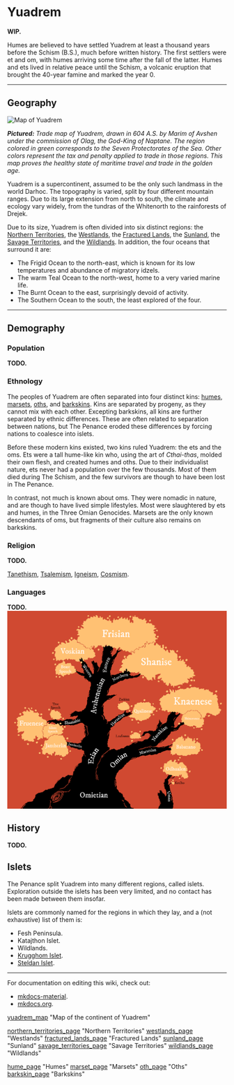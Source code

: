 # Yuadrem
**WIP.**

Humes are believed to have settled Yuadrem at least a thousand years before the Schism (B.S.), much before written history.
The first settlers were et and om, with humes arriving some time after the fall of the latter.
Humes and ets lived in relative peace until the Schism, a volcanic eruption that brought the 40-year famine and marked the year 0.
<!-- I should add lotsa links here... -->

--------------------------------------------------------------------------------
<!-- GEOGRAPHY ---------------------------------------------------------------->
## Geography
![Map of Yuadrem](img/world_map_v083.png)

***Pictured:***
*Trade map of Yuadrem, drawn in 604 A.S. by Marim of Avshen under the commission of Olag, the God-King of Naptane.*
*The region colored in green corresponds to the Seven Protectorates of the Sea.*
*Other colors represent the tax and penalty applied to trade in those regions.*
*This map proves the healthy state of maritime travel and trade in the golden age.*

Yuadrem is a supercontinent, assumed to be the only such landmass in the world Darhoc.
The topography is varied, split by four different mountain ranges.
Due to its large extension from north to south, the climate and ecology vary widely, from the tundras of the Whitenorth to the rainforests of Drejek.

Due to its size, Yuadrem is often divided into six distinct regions: the [Northern Territories](northern_territories_page), the [Westlands](westlands_page), the [Fractured Lands](fractured_lands_page), the [Sunland](sunland_page), the [Savage Territories](savage_territories_page), and the [Wildlands](wildlands_page).
In addition, the four oceans that surround it are:

* The Frigid Ocean to the north-east, which is known for its low temperatures and abundance of migratory idzels.
* The warm Teal Ocean to the north-west, home to a very varied marine life.
* The Burnt Ocean to the east, surprisingly devoid of activity.
* The Southern Ocean to the south, the least explored of the four.

--------------------------------------------------------------------------------
<!-- DEMOGRAPHY --------------------------------------------------------------->
## Demography
### Population
**TODO.**
<!-- Known islets, and some talk about the pre-penance nations. -->

<!-- ETHNOLOGY ---------------------------------------------------------------->
### Ethnology
The peoples of Yuadrem are often separated into four distinct kins: [humes](hume_page), [marsets](marset_page), [oths](oth_page), and [barkskins](barkskin_page).
Kins are separated by progeny, as they cannot mix with each other.
Excepting barkskins, all kins are further separated by ethnic differences.
These are often related to separation between nations, but The Penance eroded these differences by forcing nations to coalesce into islets.

<!-- Ets. --------------------------------------------------------------------->
Before these modern kins existed, two kins ruled Yuadrem: the ets and the oms.
Ets were a tall hume-like kin who, using the art of *Cthai-thas*, molded their own flesh, and created humes and oths.
Due to their individualist nature, ets never had a population over the few thousands.
Most of them died during The Schism, and the few survivors are though to have been lost in The Penance.

<!-- Ets were commonly known as the "tall kin", for they usually stood well beyond 3 meters.
When borm their skin was of a bluish white color, their eyes were as black as the abyss, and were hairless.

The species greatly developed their technology, which was biological in nature.
They were free from aging and illness, and each was capable of shaping their own flesh.
This led to a great variety of characteristics in the many members of the kin.

Ets were obsessed with their individuality.
It was common for one to change their own appearance, molding their flesh to reflect their personality and philosophy.
Despite their longevity, it was rare for new ets to be born.
The kin never grew to more than a few thousand members. -->

<!-- Oms. --------------------------------------------------------------------->
In contrast, not much is known about oms.
They were nomadic in nature, and are though to have lived simple lifestyles.
Most were slaughtered by ets and humes, in the Three Omian Genocides.
Marsets are the only known descendants of oms, but fragments of their culture also remains on barkskins.

<!-- RELIGION ----------------------------------------------------------------->
### Religion
**TODO.**
<!-- \DndDropCapLine{R}{eligion is an important part of life}
of the many cultures of Yuadrem.
Some worship specific pantheons of gods, others praise unpersonified concepts, and a selected few worship nature itself.
% In the times before the schism there was a wide belief that the tall kin could answer prayers, but their worship is now forbidden in most of the continent.

% The true existence of these divinities is a widely discussed subject, but their worship is undeniable.
From the nature-worshiping folk of Jenkash to the god-birds of Krudzal, each culture performs a set of rituals in the name of their deities, and some even claim to be able to channel their divine power.
While it might be hard to pinpoint the exact number of religions in Yuadrem, a few are built into the fabric of civilizations, and are easy to tell apart. -->

[Tanethism](religions/tanethism.md), [Tsalemism](religions/tsalemism.md), [Igneism](religions/igneism.md), [Cosmism](religions/cosmism.md).

<!-- \begin{table*}[b]%
    \begin{DndTable}[width=\linewidth, header=The Gods of Yuadrem]{p{2cm}p{0.8cm}p{3cm}p{1.8cm}X}
        \textbf{Name} & \textbf{Tides} & \textbf{Domains} & \textbf{Religion} & \textbf{Symbol} \\
        The Scholar  & B  & Reason, Knowledge     & Igneism   & A many-armed blue oth reading multiple books. \\
        The Zealous  & R  & Passion, Zeal         & Igneism   & A red dratl ird standing over a sand dune. \\
        The Star     & S  & Admiration, Fame      & Igneism   & A naked tall one, sometimes replaced by a shadow or a uman. \\
        The Equalist & I  & Justice, Equity       & Igneism   & An indigo gat holding a spear and a coin. \\
        The Altruist & G  & Empathy, Compassion   & Igneism   & A furtive golden marset carrying a basket full of eggs. \\
        The Sorrow   & -  & Balance, Punishment   & Igneism   & An indistinct cloaked figure holding a bloody heart. \\
        Changing God & -  & Secrecy, Manipulation & Rashiism  & A robed oth with a featureless bronze mask. \\
        Febrid       & B  & Intellect, Wood       & Tanethism & A gat forming a crescent moon with its horns. \\
        The Traveler & BR & Luck, Beer            & Tanethism & An indistinct figure cloaked in light brown robes. \\
        Vugar        & BG & Family, Fertility     & Tanethism & A gat prince dressed in a simple silver toga. \\
        Vahagn       & R  & Mountains, Fire       & Tanethism & A red quies holding a colossal mace. \\
        Genadi       & RI & Bravery, Love         & Tanethism & A grung warrior carrying a sword and a lute. \\
        Sakris       & RS & Fun, Wine             & Tanethism & A uman servant carrying cups and wine. \\
        Matevos      & S  & Glory, Water          & Tanethism & An ice zaloth holding a bident and a shield. \\
        Hanutsh      & SB & Teaching, Books       & Tanethism & A tsanek dressed in scrolls and paper. \\
        Tamaz        & SG & Wealth, Silver        & Tanethism & A gray ird eternally flying towards the sun. \\
        Phusinhe     & I  & The Stars, Metal      & Tanethism & A giant tortle with the visage of stars in its shell. \\
        Nadzim       & IB & Justice, the Sky      & Tanethism & A purple oth holding an abacus and a spyglass. \\
        Gathoz       & IS & Secrecy, Murder       & Tanethism & A kinless being with shifting body and face. \\
        Bagrat       & G  & Farming, Earth        & Tanethism & A gat farmer with tools made of gold. \\
        Havetish     & GI & Leadership, Tyranny   & Tanethism & A barkskin holding a golden and an indigo spear. \\
        Mziva        & GR & Self Sacrifice        & Tanethism & A blonde marset with a flowered back. \\
        Jua\~nansiz  & G  & Day, Sunlight         & Tsalemism & A rainbow-colored heron followed by northern lights. \\
        Dzadsiz      & R  & Night, Darkness       & Tsalemism & A black raven surrounded by never-dispersing mists. \\
        The Observer & -  & Cosmos, the Unknown   & Cosmism   & A titanic three-eyed slug ridden with tentacles and appendages.
    \end{DndTable}
\end{table*} -->

### Languages
**TODO.**
![Language Tree](img/language_tree_v021.png)
<!-- \begin{table*}[b]%
    \begin{DndTable}[width=\linewidth]{X}
        \centering
        \includegraphics[width=0.99\textwidth]{01yuadrem/img/22languages_map.png}
    \end{DndTable}
\end{table*}

A great variety of languages permeate Yuadrem, both of natural spawn and artificial design.
While it is impossible to identify each tongue and its variations, many efforts have been done over the years to classify the common ones.

Based on lexical and grammatical similarities, languages are separated into four generations, and five distinct families.
The following tables classify these languages, pointing to their script and original speakers. -->

<!-- \begin{DndTable}[width=\linewidth, header=First Generation]{p{2.6cm}p{2.6cm}X}
    \textbf{Language}  & \textbf{Original Speakers} & \textbf{Script} \\
    Jantherlin         & Ets                        & Varies \\
    Babazano           & Marsets                    & - \\
    Knaenese           & Naenks \& Tsaneks          & Knaenese \\
    Outer Tongue       & -                          & Outer Tongue \\
    Mind Speech        & Zaloths                    & -
\end{DndTable}

\begin{DndTable}[width=\linewidth, header=Second Generation]{p{2.6cm}p{2.6cm}X}
    \textbf{Language}  & \textbf{Original Speakers} & \textbf{Script} \\
    Shamabic           & Oths                       & Shamabic \\
    Harualish          & Irds                       & Harualish \\
    Avshenese          & Gats                       & Avshenese \\
    Leafrunes          & Marsets                    & Leafrunes \\
    Shinerunes         & Naenks \& Tsaneks          & Shinerunes \\
    Seedspeech         & Gannagian Tsaneks          & - \\
    Krelho             & Tortles \& Grungs          & Krelho \\
    Odhualen           & Umans                      & Outer Tongue
\end{DndTable}

\begin{DndTable}[width=\linewidth, header=Third Generation]{p{2.6cm}p{3.2cm}X}
    \textbf{Language}  & \textbf{Original Speakers} & \textbf{Script} \\
    Silent Speech      & Oths                       & - \\
    Fruenese           & Sulian Oths                & Fruenese \\
    Zsekian            & Dratl Irds                  & Harualish \\
    Qualinese          & Jenkashian Irds            & Harualish \\
    Shanise            & Northern Irds \& Gats      & Shanise \\
    Frishian           & Jorea \& Dzorvepem         & Avshenese \\
    Voskian            & Voskferm \& Voskgrit       & Avshenese \\
    Thieves' Cant      & Rogues \& Thieves          & Thieves' Cant \\
    Slaadi             & Slaads                     & Krelho \\
    Feelspeech         & Zaloths \& Umans           & -
\end{DndTable}

\begin{DndTable}[width=\linewidth, header=Fourth Generation]{p{2.6cm}p{3.2cm}p{2.2cm}}
    \textbf{Language}  & \textbf{Original Speakers} & \textbf{Script} \\
    True Speech        & Palegna \& Sulia           & - \\
    Jol'naat           & Jenkash                    & - \\
    Beast Speech       & Jorea                      & - \\
    Conscript Tongue   & Cabb Goem-Rlamesh          & - \\
    Traveler's Cant    & Zaloths \& Umans           & Traveler's Cant
\end{DndTable} -->

<!-- % \paragraph{Old Tongue} A very complicated and intricate language spoken by the tall kin, the original settlers of Yuadrem.
% It's spoken form involves various complex articulations and the definition of a word can vary greatly based on the context.
% Additionally, each tall one had their own personal version of the written form, and others would understand it as much as they understood the individual.
% % This makes the reading of the old tongue extremely difficult for the kin that remain in the world, since understanding a particular tall one's scribbles essentially requires understanding their own version of the language.
% % Nowadays, only scholars and archaeologists understand the language, and it is not normally used anywhere.
% \paragraph{Marset Tongue} Every marset is already able to speak this strange, repetitive language.
% The marset tongue only has ten consonants, and ten verbs.
% % The rest of their vocabulary is built up from there, making their language very difficult to speak or understand by kins other than the marsets.
% Marset tongue can be spoken in one of two ways: soundlessly, through lip reading, or screamed as loud as possible, with no middle ground.
% The language cannot be written down.
% \paragraph{Naenk Tongue} Short words and strong consonants define the naenk tongue.
% Lacking lips and teeth, naenks make heavy use of their alveolar ridge and hard palate to produce syllables.
% The written form of the language involves carving lines and holes onto bark or stone.
% \paragraph{Outer Tongue}
% \paragraph{Mind Speech}

% \subsubsection{Second Generation}
% \paragraph{Dust Tongue}
% \paragraph{Ird Tongue}
% \paragraph{Gat Tongue}
% \paragraph{Leafrunes} Very easy to learn, but kept secret by the archer kin.
% A marset will teach this set of runes only to creatures that it deeply trusts, and only if it's strictly necessary.
% Ten leafrunes exist, all of which are used individually and to convey very simple meaning.
% % \textit{colony}, \textit{danger}, \textit{fun place}, \textit{hiding spot}, \textit{observation point}, \textit{predators}, \textit{road}, \textit{sacred place}, \textit{source of food}, and \textit{source of materials}.
% \paragraph{Shinerunes}
% \paragraph{Krelho}
% \paragraph{Nomad Tongue}

% \subsubsection{Third Generation}
% \paragraph{Silent Speech}
% \paragraph{Standard Language}
% \paragraph{Zsek Tongue}
% \paragraph{Qul Tongue}
% \paragraph{North Tongue}
% \paragraph{Beetle Tongue}
% \paragraph{Gilded Tongue}
% \paragraph{Thieves' Cant}
% \paragraph{Slaadi}
% \paragraph{Frost Tongue}
% \paragraph{Bog Tongue}
% \paragraph{Feelspeech}

% \subsubsection{Fourth Generation}
% \paragraph{True Speech}
% \paragraph{Jol'naat}
% \paragraph{Beast Speech}
% \paragraph{Conscript Language}
% \paragraph{Traveler's Cant} -->

<!-- \subsubsection{Language}
The tall kin spoke a very sophisticated language, known as jan-theth rlin, simplified as jantherlin.
This language allowed for a very profound expression of one's emotions and inner state, and is still used in poetry to this date.
For when deeper communication is needed, ets could meld their bodies and share thought, but the practice was only used in special rituals or to express especially complex abstract concepts.

As for written word, it was customary for the tall kin to chisel the stone, commonly carving a great variety of images alongside the text.
While this written language originates from jantherlin, each tall one had its own personal version of it.
Other ets could only comprehend one's writing as much as they understood the writer.
This makes the study of jantherlin extremely difficult to modern archaeologists.
% This makes the reading of the jantherlin extremely difficult for the kin that remain in the world, since understanding a particular tall one's scribbles essentially requires understanding their own version of the language.
 -->

## History
**TODO.**
<!-- \subsection*{Ancient History}
% !TEX root = ../main.tex
\begin{figure}[H]
    \centering \includegraphics{01yuadrem/img/30history_i.png}
\end{figure}

\section{History} \label{sec::history}
% History is known in detail thanks to the dutiful oths that recorded it under Tol's guidance.

\newpage

\subparagraph{682 BS --- First Communion} In the middle of the Dead Sea, the et Ukarilth merges with a deceased higher one embryo.
This transforms the tall one into an insane visage of their former self.
The church of Ukarilth is later founded to attempt communication with the et.

\subparagraph{592 BS --- Birth of Gats} The search for the Lung of Ur begins, an artifact of great value to the tall kin.
The indigo school of the et Thul-yharch creates the hardy gats, believing the relic is below the surface.

\subparagraph{547 BS --- Birth of Irds} With underground search proving unsuccessful, the red school of Zyl'rech births the mobile irds.
Taking to the skies, they survey land and ocean, hoping to find clues of the Lung's location.

\subparagraph{523 BS --- Birth of Marsets} The gold school of Tosh-drieln produces the arboreal marsets.
They explore the thick and dark jungles of Yuadrem with ease.

\subparagraph{451 BS --- Birth of Oths} Under mysterious circumstances, oths are created by the et Tol.
Before disappearing, the tall one teaches them writing, and they begin recording history and compiling the findings of the ets and their progeny with great care and detail.

\subparagraph{397 BS --- Ctereth's Workshop} To cope with the uncontrolled population growth of the new kins, the et Ctereth digs a deep cavern in the middle of the Dead Sea.
Inside it, the tall one builds a workshop and tirelessly crafts qualar to gift the newborns sentience.

\subsection*{Nadir}
\subparagraph{217 BS --- The Rise of the Spire} The tall kin, apparently done with their search, create the spire at the place where Ukarilth found the higher one.
They build the stone city of Jan'krug atop the mountain.
The progeny kins, now left alone, are forbidden from accessing the Dead Sea and, incapable of producing qualar, are forced to fight among themselves.

\subparagraph{209 BS --- First Lost Ones} The first plains gats and chu'ash oths are born, separated from their kins by their lack of qualar.
% While ird and marset lost ones also exist, the lack of a qualars doesn't affect these kins as much as their siblings, perhaps due to their wilder nature.

\subparagraph{179 BS --- First Gat City-states} The gats, always fighting adversity, establish the three city-states of Fiele, Avshen, and Alagyaz.
With careful birth control techniques, they manage to maintain a stable population.

\subparagraph{144 BS --- First Siege} A group of three irds known as ``The Feathered Sunrise'' infiltrates the Dead Sea and steal tens of thousands of qualar from Ctereth.
The nations of Krudzal, Harual, and Hulnar are later established by their descendants.

\begin{figure}[H]
    \centering \includegraphics{01yuadrem/img/30history_ii.png}
\end{figure}

\subparagraph{92 BS --- Naenks \& Tsaneks Discovery} Trying to find a home, a group of stray marsets known as the Ovovians, stumble upon the naenks and tsaneks of Drejeck.
These two are inexplicable kins born from mold and fungi respectively.

\subparagraph{51 BS --- First Artificial Qualars} The gat Jirar the bonecarver creates a technique to craft rough qualars imitations.
By passing the practice to the gat's disciples, Jirar unshackles the population number of the kins, and boosts Alagyaz's economy to unprecedented levels.
% To date, only gat master bonecarvers have managed to use the technique. One bonecarver's qualar count usually doesn't go above the thousands, but as populations grow so does the need for qualar.

\subsection*{Great Famine}
\subparagraph{0 --- The Schism} The tall kin's folly causes the schism.
The spire, now revealed to be a dormant volcano, catastrophically erupts.
The event destroys Jan'krug and most of the ets.
The spewed ash blocks off sunlight for four decades, starting the age known as the great famine.

The explosion causes a portal known as the Sizzling Gate to be opened in a cave inside of the spire.
This door leads to Nyx, a strange and primal plane that exists outside of Yuadrem.
From the portal spew forth the foreigner kins: the adventurous tortles, the violent grungs, and the ingenious umans, along with the Nyxborn.

\subparagraph{1 AS --- Second Siege} The foreigner's horde, a great army of tortles, grungs, and umans, siege Ctereth's workshop.
They're successful, and the great number of qualar stolen is used to start their own settlements in Yuadrem.

\subparagraph{4 AS --- Zaloths Discovery} The zaloths, a kin made of fire, ash, thunder, and hail, walk down from the ruins of Jan'krug.
They freely roam Yuadrem, following a nomadic lifestyle that keeps most away from civilized society.

\subsection*{Age of Heroes}
\subparagraph{38 AS --- End of the Great Famine} Satisfied with a death toll in the tens of millions, the ash clouds from the spire disperse, finally ending the great famine.

\subparagraph{57 AS --- Quies Discovery} A group of gat voyagers from Avshen rise up to Jan'krug, finding the city ruined beyond repair, covered by solidified lava.
However, what they do find beneath the ruins are the quies, a new kin.
Quies are the last kin created by the ets, and are brought back to Avshen.
They easily integrate into gat society, despite their physical differences.

\subparagraph{71 AS --- Start of the Eternal War} The newly born kingdom of Krudzal in the north begins a war against the stone giants of the northern territories.
The war rages to this day, with little obtained by the thulkraka irds.

\subparagraph{99 AS --- Jenkash's Separation} A blossoming nation of qulbaba irds is split into forty-five separate tribes by ideological differences.

\begin{figure}[H]
    \centering \includegraphics{01yuadrem/img/30history_iii.png}
\end{figure}

The tribes that will eventually become Jenkash are bound to constant conflict, unable to establish a unified government for more than a hundred years.

\subparagraph{102 AS --- Third Siege} Inspired by their siblings lost three centuries ago, the Army of Healing is formed.
Mainly composed of gats and oths, they successfully invade Ctereth's dwellings, then personally bringing the stolen qualar to the bughna gats and the chu'ash oths, re-integrating them into civilized society.

\subparagraph{141 AS --- Birth of Isken} Among the dark forests of the Chirping Wilds, the grung empire of Isken is formed.
Initially secretive, they will soon become one of the most fearsome forces in Yuadrem.

\subparagraph{143 AS --- Babaian Genocide} The grungs of Isken easily crush the marset nation of Baba, systematically killing the marsets until very few are left.

\subparagraph{144 AS --- First Isken-Harual War} Ever hungry for power and land, the Iskean empire attacks the Harualish tribes of the Chirping Wilds.
This is the start of a long sequence of slow and bloody wars that will last for more than two centuries.

\subparagraph{174 AS --- Discovery of the Tides} The oths from the temple of Ignelli, led by Hashim, unearth the phenomenon of the tides, learning of its influence on the kins of Yuadrem.
The discovery revolutionizes the way the kins perceive their own feelings and motivations, and leads to them questioning the nature of sentience itself.

\subparagraph{189 AS --- Fourth Siege} To cope with their ever-growing populations, a temporary alliance is formed between the dratl ird houses of the west and the grung empire of the east.
Their union leads to the fourth and final successful siege of Ctereth, enabling a great growth for the Hulnar and Iskean empires.

\subsection*{Age of Nations}
\subparagraph{195 AS --- Founding of the Seven Kingdoms of the Sea} Ever-growing in numbers, the gat city-states coasting the Whaler's Sea coalesce into nations, each under its own king.
With all the events happening in one year, the formation of the Seven Kingdoms of the Sea initiate an age of prosperity for the horned and retainer kins.

\subparagraph{201 AS --- Invention of Metal Ships} Edren, a thulkraka ird from Krudzal, designs and invents the first ironclad ship.
The design, named after the ird's son, Durkin, boosts Krudzal's trading capabilities and kick-starts a great colonization campaign.

\subparagraph{212 AS --- Birth of the Dead Sea Clans} Imitating their neighbors to the north, many uman, dratl ird, and plains gat clans are established in the Dead Sea.

% These clans however are very different from the civilized kingdoms of the north.
% Warlords are elected by strength, and their territories are as shifting as the erratic sandstorms.

\begin{figure}[H]
    \centering \includegraphics{01yuadrem/img/30history_iv.png}
\end{figure}

\subparagraph{229 AS --- Formation of the Jenkashian Empire} Driven by inner conflict, the irds of the Qul Archipelago exhaust their natural resources.
This forces them to prematurely end their quarrels, and begin invading and pillaging the surrounding territories.

\subparagraph{231 AS --- Ededian Genocide} The Ironlakes Island is almost completely overtaken by Jenkash, decimating the marset population and forcing most into exile.

\subparagraph{247 AS --- Tidal Sway} Hailing from Ignelli, the oth Narr from the Rashiist school of thought performs an uncanny ritual to harness the power of the tides.
This accidentally triggers the tidal sway.

The oth summons the Sorrow into Yuadrem, ending the life of most Rashiists and ravaging the Wildlands entirely, blocking access by land to the southern regions of Yuadrem.

\subparagraph{272 AS --- Fifth Siege} The Iskean grungs, banned from buying artificial qualar from Khedrat, attempt a new siege upon Ctereth's workshop.
This time however they fail, stopped by an unsuspected force: the newly formed Dead Sea clan of Dzarog.
Dzarog is a clan of umans and gats that live in dens around the spire, and protect Ctereth's caverns for yet unknown reasons.

\subparagraph{281 AS --- Creation of Geomancy} The ird nation of Hairuus, protected from Isken by the splitting mountain range, develop the art of Geomancy.
As a test of their mastery of it, they elevate an island at the middle of the Shield Lake, where their capital, the Nest, is built.

\subparagraph{304 AS --- Invention of Gunpowder} Hailing from the young nation of Sulia, the oth Karmin discovers gunpowder.
With this new firepower, many engineers from Sulia design and build varied weapons, like fire spears, hand-cannons, and muskets.
These new weapons give them a proper combat advantage, allowing them to defend themselves from the savage nomadic tribes of the blank plains, and slowly expand their territories to the east.

\subparagraph{331 AS --- Creation of Windherding} The uncommonly peaceful irds from the Dentrala tribe in Jenkash develop the art of windherding.
The other tribes quickly adapt this art for combat, leading to the Drejeck wars against the naenks of Gannag and the Dratl'fal wars against the declining empire of Hulnar.

\subparagraph{340 AS --- Siszgoel's Independence} Siszgoel, a long-standing colony of Krudzal, declares independence.
The nation of Kaldrathal is born, under the rule of the warrior queen Ialul.
The natural deposits of nitrate in the country's island of residence, Krejek, boosts a powerful gunpowder industry, quickly matching that of Sulia.

\begin{figure}[H]
    \centering \includegraphics{01yuadrem/img/30history_v.png}
\end{figure}

\subparagraph{354 AS --- Birth of Ribinhep} Umans, a kin commonly hunted an enslaved, manage to establish permanent settlement in the isle of rust.
Naming themselves Ribinhep, they start conquering the northern fjords using their unique mercury weapons, fighting under the rule of the frostburn king Kuin.

\subparagraph{389 AS --- End of the Isken-Harual Wars} After 248 years, the Isken-Harual wars end, with Isken crushing almost all of the ird tribes.
The grung empire quickly proceeds to attack the Byurev nation, attempting to conquer territories up north.
They are however stopped by the gats, prepared for such an invasion decades ago.

\subparagraph{411 AS --- Vanishing of Hairuus} The lake-based country of Hairuus suddenly vanishes, soon after elevating new land for their growing capital.
Rumors that the lake is haunted begin spreading, and nations avoid claiming the empty territories and abandoned cities for fear of this mysterious curse.

\subparagraph{440 AS --- Gannag Invasion} Seeing that the Jenkashian forces are focused on conquering the mainland, the armies of Gannag suddenly invades the Qul Archipelago under the command of Kutsa the sharp.
In few weeks they manage to conquer half of Jenkash's homeland, taking prisoner irds as sacrifices to use as birth corpses.

\subparagraph{461 AS --- Kaldrathal's Conquest} Most of the islands of the Arctic Archipelago are claimed by Kaldrathal, who establishes a new form of government that tries to represent the taken territories.

\subparagraph{498 AS --- Invention of Blast Weapons} Reut, an engineer from Drer, invents a new use of Sulia's gunpowder: Blast weapons.
Used for close-quarters combat, blast weapons aim to both surprise and immolate the enemy.
Among the most famous examples are the flame vent, the firecrackers and the flaming pole-arms.

\subparagraph{533 AS --- Creation of Wordbinding} In collaboration, the many oth houses of Palegna create the art of Wordbinding.
The technique quickly gains traction, as it adds a method for trustless trade between peoples and nations.

% \subparagraph{553 AS --- Na'ane's Founding} A large circle of tsaneks led by Tsehant, tired of their class-based society, made a pilgrimage to the fog gorge.
% They establish in it, and form the independent nation of Na'ane.

\subparagraph{577 AS --- Establishment of Tanethism} The king of Khedrat, Olag the Immortal, establishes the recently born Tanethism as the official religion of the nation.
The other Kingdoms of the Sea follow soon after, and Tanethism is quickly adopted by most gats.
% Here is when bonereading becomes accepted in the seven kingdoms.

\subparagraph{589 AS --- Appearance of Fo} Strange, twisted creatures start attacking any village coasting the Shield Lake, causing havoc.
Fo, the kinless inhabitant of the nest is quickly blamed for the creation of this creatures, but all attempts to reach the being have failed.

\begin{figure}[H]
    \centering \includegraphics{01yuadrem/img/30history_vi.png}
\end{figure}

\subsection*{Golden Age}
\subparagraph{591 AS --- Hulnar's Demise} The strong alliance between the nations of Khedrat and Sulia defeats Hulnar in the Sylvan wars, allowing both nations to occupy a segment of the Ichor mountains and the entirety of the Sylvan canyon.
This act helps mitigate the pirates' presence in the Whaler's Sea, kick-starting an era of peace and trade for the coastal nations.

\subparagraph{599 AS --- Invention of Steel Firearms} The inventive Kaldrathian engineer Seja combines Krudzal's quench-hardened steel with her new refined gunpowder.
The explosive mix leads to the development of fierce steel-based weapons, including long-range cannons, wheel-lock pistols and sophisticated rifles.

\subparagraph{607 AS --- Invention of the Steam Engine} Away from the economic center of Yuadrem, the Na'anian tsanek Nugut invents the steam engine.
Originally used simply to drain the Na'anian coal mines, the tsaneks were quick to notice its potential and found hundreds of applications for the engine over time.

\subparagraph{621 AS --- The Penance} A surreptitious ritual known only as ``The Penance'' is carried by the citizens of Dzarog.
From the top of the spire, they summon a horrible being known as Cabb Goem-Rlamesh into Yuadrem.
The colossal amalgamate of flesh slowly drags itself towards the east, ferociously protected by the Dzarogian armies.

\subparagraph{628 AS --- Krudzal's First Victory} Using modified Kaldrathal cannons, Krudzal finally manages to kill a stone giant, claiming their first victory in the Eternal War.
% The event strikes fear on the giants, and Krudzal manages to claim their first territories in the mainland.

\subparagraph{635 AS --- Dissolution of Hulnar} Heirless, the king Sul'rech of Hulnar suddenly dies at a young age.
The dwindling kingdom is split into smaller houses, weak ghosts of Hulnar's old glory.

\subparagraph{655 AS --- Cabb Goem-Rlamesh's Launching} The harrowing immensity, Cabb Goem-Rlamesh, reaches the Burnt Ocean and settles some kilometers off the coast of the dry savanna.
% It becomes known as the breathing city.
% All expeditions to the island have ended poorly.

\subparagraph{659 AS --- Separation of Khedrat} The newly-conquered westernmost territories of Khedrat quickly become tired of monarchy, and peacefully claim independence.
Abandoning old traditions, the new countries of Viphogher and Dnomit embrace democracy: a new, king-less form of government.

\subparagraph{671 AS --- Jenkash's Reclaiming} Forced by Gannag to halt their conquest, the Jenkashian empire focused entirely on re-taking the Qul Archipelago.
Savage battles are fought, and to date they've managed to reclaim most of their lost homeland.

\subparagraph{673 AS --- Present Day} -->

## Islets
The Penance split Yuadrem into many different regions, called islets.
Exploration outside the islets has been very limited, and no contact has been made between them insofar.

Islets are commonly named for the regions in which they lay, and a (not exhaustive) list of them is:

* Fesh Peninsula.
* Katajthon Islet.
* Wildlands.
* [Krugghom Islet](islets/krugghom_islet/index.md).
* [Steldan Islet](islets/steldan_islet/index.md).

--------------------------------------------------------------------------------
For documentation on editing this wiki, check out:

* [mkdocs-material](https://squidfunk.github.io/mkdocs-material/creating-your-site/).
* [mkdocs.org](https://www.mkdocs.org).

<!-- LINKS -------------------------------------------------------------------->
<!-- Images. -->
[yuadrem_map](img/world_map_v083.png) "Map of the continent of Yuadrem"

<!-- World. -->
[northern_territories_page](world/northern_territories.md) "Northern Territories"
[westlands_page](world/westlands.md) "Westlands"
[fractured_lands_page](world/fractured_lands.md) "Fractured Lands"
[sunland_page](world/sunland.md) "Sunland"
[savage_territories_page](world/savage_territories.md) "Savage Territories"
[wildlands_page](world/wildlands.md) "Wildlands"

<!-- Kins. -->
[hume_page](kins/hume.md) "Humes"
[marset_page](kins/marset.md) "Marsets"
[oth_page](kins/oth.md) "Oths"
[barkskin_page](kins/barkskin.md) "Barkskins"
